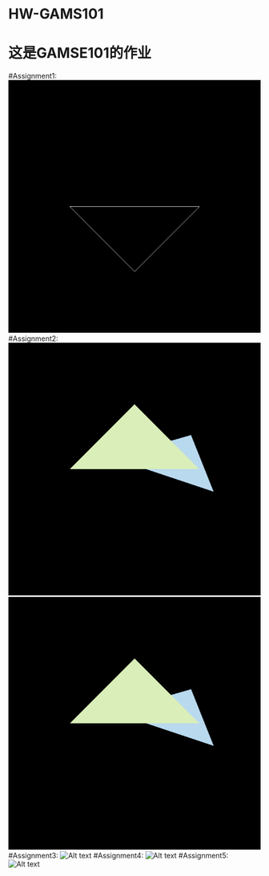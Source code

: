 # HW-GAMS101
这是GAMSE101的作业
=============
#Assignment1:
![Alt text](https://github.com/Airccode/HW-GAMS101/blob/main/Assignment1/image.png)
#Assignment2:
![Alt text](https://github.com/Airccode/HW-GAMS101/blob/main/Assignment2/image0.png "MSAA前")
![Alt text](https://github.com/Airccode/HW-GAMS101/blob/main/Assignment2/output.png "2*MSAA")
#Assignment3:
![Alt text](https://github.com/Airccode/HW-GAMS101/blob/main/Assignment1/output.png)
#Assignment4:
![Alt text](https://github.com/Airccode/HW-GAMS101/blob/main/Assignment1/output.png)
#Assignment5:
![Alt text](https://github.com/Airccode/HW-GAMS101/blob/main/Assignment1/binary.png)

